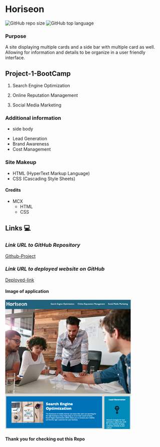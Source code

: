 # Horiseon
![GitHub repo size](https://img.shields.io/github/repo-size/MCXBootCampUMN/Horiseon)
![GitHub top language](https://img.shields.io/github/languages/top/MCXBootCampUMN/Horiseon)

### Purpose

A site displaying multiple cards and a side bar with multiple card as well. Allowing for information and details to be organize in a user friendly interface.

## Project-1-BootCamp

1. Search Engine Optimization

2. Online Reputation Management

3. Social Media Marketing


###  Additional information 

* side body 

- Lead Generation
- Brand Awareness
- Cost Management


### Site Makeup

- HTML (HyperText Markup Language)
- CSS (Cascading Style Sheets)


#### Credits

- MCX
  - HTML
  - CSS

    
##  Links 💻

### **_Link URL to GitHub Repository_**

[Github-Project](https://github.com/Maxamed-NCX/Horiseon)

### **_Link URL to deployed website on GitHub_**
[Deployed-link](https://maxamed-ncx.github.io/Horiseon/)


#### Image of application
<img width="400" alt=" 1st Image" src="https://raw.githubusercontent.com/MCXBootCampUMN/Horiseon/main/Heriseon.png">


#### Thank you for checking out this Repo



